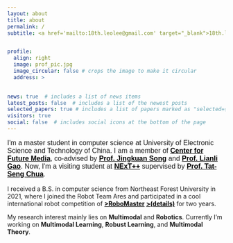 ```yaml
---
layout: about
title: about
permalink: /
subtitle: <a href='mailto:18th.leolee@gmail.com' target="_blank">18th.leolee@gmail.com</a>


profile:
  align: right
  image: prof_pic.jpg
  image_circular: false # crops the image to make it circular
  address: >

    
news: true  # includes a list of news items
latest_posts: false  # includes a list of the newest posts
selected_papers: true # includes a list of papers marked as "selected={true}"
visitors: true
social: false  # includes social icons at the bottom of the page
---
```


<style>
    /* Define a CSS rule to change the color of links to black */
    a {
        color: black;
    }
</style>

<p style="font-family: Arial, sans-serif; font-size: 16px">I'm a master student in computer science at University of Electronic Science and Technology of China. I am a member of <a href="https://cfm.uestc.edu.cn/index" style="font-weight: bolder;">Center for Future Media</a>, co-advised by <a href="https://jingkuansong.github.io/" style="font-weight: bolder;">Prof. Jingkuan Song</a> and <a href="https://lianligao.github.io/" style="font-weight: bolder;">Prof. Lianli Gao</a>. Now, I'm a visiting student at <a href="https://www.nextcenter.org/" style="font-weight: bolder;">NExT++</a> supervised by <a href="https://www.chuatatseng.com/" style="font-weight: bolder;">Prof. Tat-Seng Chua</a>. <br>

I received a B.S. in computer science from Northeast Forest University in 2021, where I joined the Robot Team Ares and participated in a cool international robot competition of <a href="https://www.robomaster.com/en-US"  style="font-weight: bolder;">>RoboMaster</a> <a href="https://leolee99.github.io/projects/RoboMaster/"  style="font-weight: bolder;">>(details)</a> for two years. <br>

My research interest mainly lies on <b>Multimodal</b> and <b>Robotics</b>. Currently I’m working on <b>Multimodal Learning</b>, <b>Robust Learning</b>, and <b>Multimodal Theory</b>.</p> 



<!--
<style>
  #clustrmaps {
    visibility: none;
  }
</style>
<script type="text/javascript" id="clustrmaps" src="//clustrmaps.com/map_v2.js?d=EFDw3X-pVGMpgH4phF7DcgUxUMkP6sKhDFZJ8uGGAjY&cl=ffffff&w=a"></script>
-->

<script>
var _hmt = _hmt || [];
(function() {
  var hm = document.createElement("script");
  hm.src = "https://hm.baidu.com/hm.js?2d4937c996930a7effc3c3120120f7d4";
  var s = document.getElementsByTagName("script")[0]; 
  s.parentNode.insertBefore(hm, s);
})();
</script>

